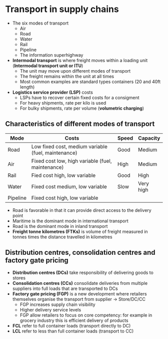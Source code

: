 # Transport in supply chains

* The six modes of transport
	* Air
	* Road
	* Water
	* Rail
	* Pipeline
	* The information superhighway
* **Intermodal transport** is where freight moves within a loading unit (**Intermodal transport unit or ITU**)
	* The unit may move upon different modes of transport
	* The freight remains within the unit at all times
	* Most common examples are standard types containers (20 and 40ft length)
* **Logistics service provider (LSP)** costs
	* LSPs have to recover certain fixed costs for a consigment
	* For heavy shipments, rate per kilo is used
	* For bulky shipments, rate per volume (**volumetric charging**)

## Characteristics of different modes of transport

|   Mode   | Costs                                               | Speed | Capacity |
|----------|-----------------------------------------------------|-------|----------|
| Road     | Low fixed cost, medium variable (fuel, maintenance) | Good  | Medium   |
| Air      | Fixed cost low, high variable (fuel, maintenance)   | High  | Medium   |
| Rail     | Fied cost high, low variable                        | Good  | High     |
| Water    | Fixed cost medium, low variable                     | Slow  | Very high|
| Pipeline | Fixed cost high, low variable                       |       |          |

* Road is favorable in that it can provide direct access to the delivery point
* Maritime is the dominant mode in international transport
* Road is the dominant mode in inland transport
* **Freight tonne kilometres (FTKs)** is volume of freight measured in tonnes times the distance travelled in kilometres

## Distribution centres, consolidation centres and factory gate pricing

* **Distribution centres (DCs)** take responsibility of delivering goods to stores
* **Consolidation centres (CCs)** consolidate deliveries from multiple suppliers into full loads that are transported to DCs
* **Factory gate pricing (FGP)** is a new development where retailers themselves organise the transport from supplier -> Store/DC/CC
	 * FGP increases supply chain visibility
	 * Higher delivery service levels
	 * FGP allow retailers to focus on core competency: for example in grocery industry this is efficient delivery of products
* **FCL** refer to full container loads (transport directly to DC)
* **LCL** refer to less than full container loads (transport to CC)